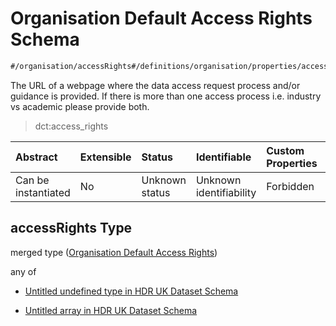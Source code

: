 # Organisation Default Access Rights Schema

```txt
#/organisation/accessRights#/definitions/organisation/properties/accessRights
```

The URL of a webpage where the data access request process and/or guidance is provided. If there is more than one access process i.e. industry vs academic please provide both.

> dct:access_rights

| Abstract            | Extensible | Status         | Identifiable            | Custom Properties | Additional Properties | Access Restrictions | Defined In                                                                                        |
| :------------------ | :--------- | :------------- | :---------------------- | :---------------- | :-------------------- | :------------------ | :------------------------------------------------------------------------------------------------ |
| Can be instantiated | No         | Unknown status | Unknown identifiability | Forbidden         | Allowed               | none                | [dataset.schema.json*](../../../schema/dataset/latest/dataset.schema.json "open original schema") |

## accessRights Type

merged type ([Organisation Default Access Rights](dataset-definitions-organisation-metadata-properties-organisation-default-access-rights.md))

any of

*   [Untitled undefined type in HDR UK Dataset Schema](dataset-definitions-organisation-metadata-properties-organisation-default-access-rights-anyof-0.md "check type definition")

*   [Untitled array in HDR UK Dataset Schema](dataset-definitions-organisation-metadata-properties-organisation-default-access-rights-anyof-1.md "check type definition")
